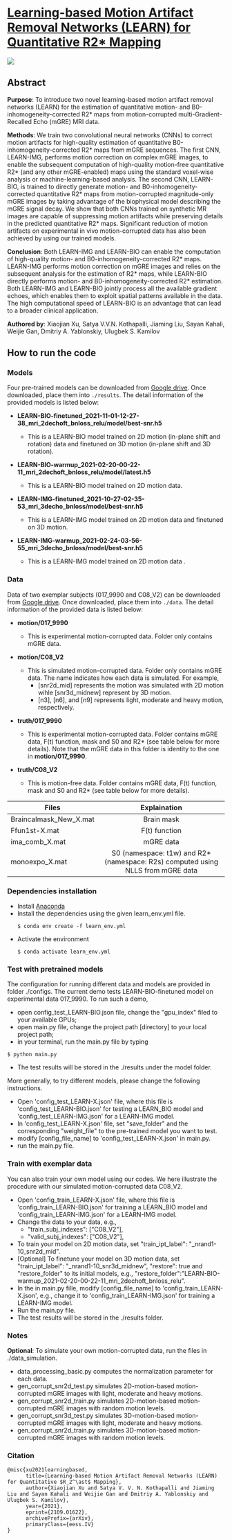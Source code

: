 # [Learning-based Motion Artifact Removal Networks (LEARN) for Quantitative R2* Mapping](https://arxiv.org/abs/2109.01622)

<!---
[![Watch the video](https://github.com/xuxiaojian/2022-MRM-LEARN/blob/main/examples/gif.gif)](https://youtu.be/2DVl2lS-dbU)
-->

![](https://github.com/xuxiaojian/2022-MRM-LEARN/blob/main/examples/gif.gif)

## Abstract

**Purpose**: To introduce two novel learning-based motion artifact removal networks (LEARN) for the estimation of quantitative motion- and B0-inhomogeneity-corrected R2* maps from motion-corrupted multi-Gradient-Recalled Echo (mGRE) MRI data.

**Methods**: We train two convolutional neural networks (CNNs) to correct motion artifacts for high-quality estimation of quantitative B0-inhomogeneity-corrected R2* maps from mGRE sequences. The first CNN, LEARN-IMG, performs motion correction on complex mGRE images, to enable the subsequent computation of high-quality motion-free quantitative R2* (and any other mGRE-enabled) maps using the standard voxel-wise analysis or machine-learning-based analysis. The second CNN, LEARN-BIO, is trained to directly generate motion- and B0-inhomogeneity-corrected quantitative R2* maps from motion-corrupted magnitude-only mGRE images by taking advantage of the biophysical model describing the mGRE signal decay. We show that both CNNs trained on synthetic MR images are capable of suppressing motion artifacts while preserving details in the predicted quantitative R2* maps. Significant reduction of motion artifacts on experimental in vivo motion-corrupted data has also been achieved by using our trained models.

**Conclusion**: Both LEARN-IMG and LEARN-BIO can enable the computation of high-quality motion- and B0-inhomogeneity-corrected R2* maps. LEARN-IMG performs motion correction on mGRE images and relies on the subsequent analysis for the estimation of R2* maps, while LEARN-BIO directly performs motion- and B0-inhomogeneity-corrected R2* estimation. Both LEARN-IMG and LEARN-BIO jointly process all the available gradient echoes, which enables them to exploit spatial patterns available in the data. The high computational speed of LEARN-BIO is an advantage that can lead to a broader clinical application.

**Authored by**: Xiaojian Xu, Satya V.V.N. Kothapalli, Jiaming Liu, Sayan Kahali, Weijie Gan, Dmitriy A. Yablonskiy, Ulugbek S. Kamilov

## How to run the code

### Models

  Four pre-trained models can be downloaded from [Google drive](https://drive.google.com/drive/folders/1nMWOI5tI2dYvupwMiRBOgw-VdJIjF-48?usp=sharing). Once downloaded, place them into `./results`. The detail information of the provided models is listed below:

  - **LEARN-BIO-finetuned_2021-11-01-12-27-38_mri_2dechoft_bnloss_relu/model/best-snr.h5**
    - This is a LEARN-BIO model trained on 2D motion (in-plane shift and rotation) data and finetuned on 3D motion (in-plane shift and 3D rotation).
  
  - **LEARN-BIO-warmup_2021-02-20-00-22-11_mri_2dechoft_bnloss_relu/model/latest.h5** 
    - This is a LEARN-BIO model trained on 2D motion data.
  
  - **LEARN-IMG-finetuned_2021-10-27-02-35-53_mri_3decho_bnloss/model/best-snr.h5**
    - This is a LEARN-IMG model trained on 2D motion data and finetuned on 3D motion.
  
  - **LEARN-IMG-warmup_2021-02-24-03-56-55_mri_3decho_bnloss/model/best-snr.h5**
    - This is a LEARN-IMG model trained on 2D motion data .

 

### Data
  Data of two exemplar subjects (017_9990 and C08_V2) can be downloaded from [Google drive](https://drive.google.com/drive/folders/1Hv2MhHcYE9fDYJivLnNEYknkl6xj0S_z?usp=sharing). Once downloaded, place them into `./data`. The detail information of the provided data is listed below:
  - **motion/017_9990**
    - This is experimental motion-corrupted data. Folder only contains mGRE data.
  - **motion/C08_V2**
    - This is simulated motion-corrupted data. Folder only contains mGRE data. The name indicates how each data is simulated. For example, 
      - [snr2d_mid] represents the motion was simulated with 2D motion wihle [snr3d_midnew] represent by 3D motion. 
      - [n3], [n6], and [n9] represents light, moderate and heavy motion, respectively.
  
  - **truth/017_9990**
    - This is experimental motion-corrupted data. Folder contains mGRE data, F(t) function, mask and S0 and R2* (see table below for more details). Note that the mGRE data in this folder is identity to the one in **motion/017_9990**. 
  - **truth/C08_V2**
    -  This is motion-free data. Folder contains mGRE data, F(t) function, mask and S0 and R2* (see table below for more details).

  |Files|Explaination|
  |---|:--:|
  |Braincalmask_New_X.mat| Brain mask ||
  |Ffun1st-X.mat| F(t) function||
  |ima_comb_X.mat| mGRE data||
  |monoexpo_X.mat| S0 (namespace: t1w) and R2* (namespace: R2s) computed using NLLS from mGRE data||

### Dependencies installation
- Install [Anaconda](https://docs.conda.io/projects/conda/en/latest/user-guide/install/)
- Install the dependencies using the given learn_env.yml file.
  ```
  $ conda env create -f learn_env.yml
  ```
- Activate the environment
    ```
    $ conda activate learn_env.yml
    ```

### Test with pretrained models
The configuration for running different data and models are provided in folder ./configs. The current demo tests LEARN-BIO-finetuned model on experimental data 017_9990. To run such a demo,
- open config_test_LEARN-BIO.json file, change the "gpu_index" filed to your available GPUs;
- open main.py file, change the project path [directory] to your local project path;
-  in your terminal, run the main.py file by typing
  ```
  $ python main.py
  ```
- The test results will be stored in the ./results under the model folder.

More generally, to try different models, please change the following instructions. 
  - Open 'config_test_LEARN-X.json' file, where this file  is 'config_test_LEARN-BIO.json' for testing a LEARN_BIO model and 'config_test_LEARN-IMG.json' for a LEARN-IMG model.
  - In 'config_test_LEARN-X.json' file, set "save_folder" and the corresponding "weight_file" to the pre-trained model you want to test.
- modify [config_file_name] to 'config_test_LEARN-X.json' in main.py.
- run the main.py file.

### Train with exemplar data
You can also train your own model using our codes. We here illustrate the procedure with our simulated motion-corrupted data C08_V2.
  - Open 'config_train_LEARN-X.json' file, where this file is 'config_train_LEARN-BIO.json' for training a LEARN_BIO model and 'config_train_LEARN-IMG.json' for a LEARN-IMG model.
  - Change the data to your data, e.g., 
      - "train_subj_indexes": ["C08_V2"],
      - "valid_subj_indexes": ["C08_V2"],
 - To train your model on 2D motion data, set "train_ipt_label": "_nrand1-10_snr2d_mid". 
 - [Optional] To finetune your model on 3D motion data, set "train_ipt_label": "_nrand1-10_snr3d_midnew", "restore": true and "restore_folder" to its initial models, e.g., "restore_folder":"LEARN-BIO-warmup_2021-02-20-00-22-11_mri_2dechoft_bnloss_relu".
 -  In the in main.py fille, modify [config_file_name] to 'config_train_LEARN-X.json', e.g., change it to 'config_train_LEARN-IMG.json' for training a LEARN-IMG model.
- Run the main.py file.
- The test results will be stored in the ./results folder.

### Notes
**Optional**: To simulate your own motion-corrupted data, run the files in ./data_simulation.
- data_processing_basic.py computes the normalization parameter for each data.
- gen_corrupt_snr2d_test.py simulates 2D-motion-based motion-corrupted mGRE images with light, moderate and heavy motions.
- gen_corrupt_snr2d_train.py simulates 2D-motion-based motion-corrupted mGRE images with random motion levels.
- gen_corrupt_snr3d_test.py simulates 3D-motion-based motion-corrupted mGRE images with light, moderate and heavy motions.
- gen_corrupt_snr2d_train.py simulates 3D-motion-based motion-corrupted mGRE images with random motion levels.


### Citation
```
@misc{xu2021learningbased,
      title={Learning-based Motion Artifact Removal Networks (LEARN) for Quantitative $R_2^\ast$ Mapping}, 
      author={Xiaojian Xu and Satya V. V. N. Kothapalli and Jiaming Liu and Sayan Kahali and Weijie Gan and Dmitriy A. Yablonskiy and Ulugbek S. Kamilov},
      year={2021},
      eprint={2109.01622},
      archivePrefix={arXiv},
      primaryClass={eess.IV}
}
```